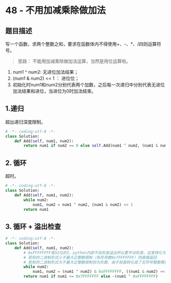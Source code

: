 # 48 - 不用加减乘除做加法

## 题目描述
写一个函数，求两个整数之和，要求在函数体内不得使用+、-、\*、/四则运算符号。


>思路：
不能用加减乘除做加法运算，当然是用位运算啦。
1. num1 ^ num2: 无进位加法结果；
2. (num1 & num2) << 1 ： 进位位；
3. 初始化时num1和num2分别代表两个加数，之后每一次递归中分别代表无进位加法结果和进位，当进位为0时加法结束。

## 1.递归
超出递归深度限制。
```python
# -*- coding:utf-8 -*-
class Solution:
    def Add(self, num1, num2):
        return num1 if num2 == 0 else self.Add(num1 ^ num2, (num1 & num2) << 1)
```

## 2. 循环
超时。
```python
# -*- coding:utf-8 -*-
class Solution:
    def Add(self, num1, num2):
        while num2:
            num1, num2 = num1 ^ num2, (num1 & num2) << 1
        return num1
```

## 3. 循环 + 溢出检查
```python
# -*- coding:utf-8 -*-
class Solution:
    def Add(self, num1, num2):
        # 0xFFFFFFFF是32位的1，python内部不会检查溢出所以要手动检查，这里转化为无符号整数检查
        # 若和的二进制形式小于最大正整数限制（有符号数0x7FFFFFFF）则直接返回
        # 若和的二进制形式大于最大正整数限制则为负数，由于前面转化成了无符号整数需要转化为负数的补码形式： ~(num1 ^ 0xFFFFFFFF)
        while num2:
            num1, num2 = (num1 ^ num2) & 0xFFFFFFFF, ((num1 & num2) << 1) & 0xFFFFFFFF
        return num1 if num1 <= 0x7FFFFFFF else ~(num1 ^ 0xFFFFFFFF)
```